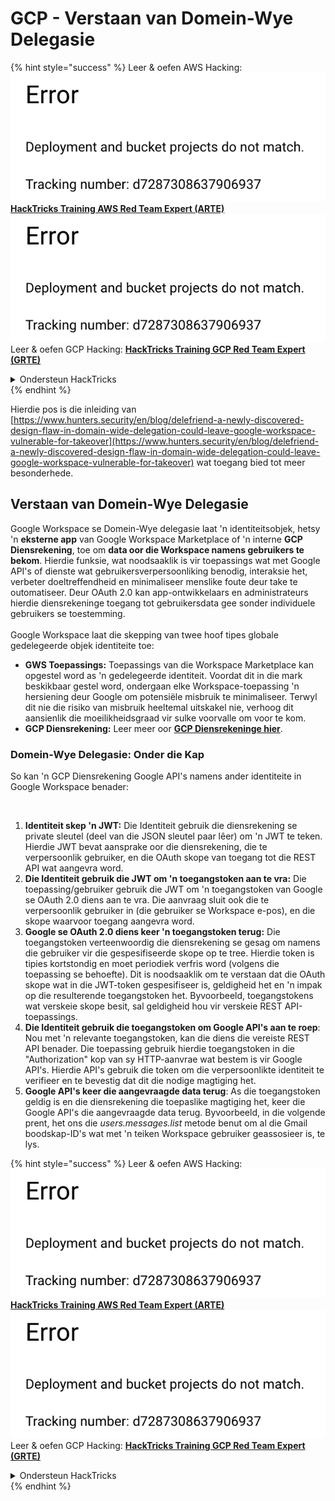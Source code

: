 # GCP - Verstaan van Domein-Wye Delegasie

{% hint style="success" %}
Leer & oefen AWS Hacking:<img src="../../../.gitbook/assets/image (1) (1).png" alt="" data-size="line">[**HackTricks Training AWS Red Team Expert (ARTE)**](https://training.hacktricks.xyz/courses/arte)<img src="../../../.gitbook/assets/image (1) (1).png" alt="" data-size="line">\
Leer & oefen GCP Hacking: <img src="../../../.gitbook/assets/image (2).png" alt="" data-size="line">[**HackTricks Training GCP Red Team Expert (GRTE)**<img src="../../../.gitbook/assets/image (2).png" alt="" data-size="line">](https://training.hacktricks.xyz/courses/grte)

<details>

<summary>Ondersteun HackTricks</summary>

* Kyk na die [**subskripsie planne**](https://github.com/sponsors/carlospolop)!
* **Sluit aan by die** 💬 [**Discord groep**](https://discord.gg/hRep4RUj7f) of die [**telegram groep**](https://t.me/peass) of **volg** ons op **Twitter** 🐦 [**@hacktricks\_live**](https://twitter.com/hacktricks\_live)**.**
* **Deel hacking truuks deur PRs in te dien na die** [**HackTricks**](https://github.com/carlospolop/hacktricks) en [**HackTricks Cloud**](https://github.com/carlospolop/hacktricks-cloud) github repos.

</details>
{% endhint %}

Hierdie pos is die inleiding van [https://www.hunters.security/en/blog/delefriend-a-newly-discovered-design-flaw-in-domain-wide-delegation-could-leave-google-workspace-vulnerable-for-takeover](https://www.hunters.security/en/blog/delefriend-a-newly-discovered-design-flaw-in-domain-wide-delegation-could-leave-google-workspace-vulnerable-for-takeover) wat toegang bied tot meer besonderhede.

## **Verstaan van Domein-Wye Delegasie**

Google Workspace se Domein-Wye delegasie laat 'n identiteitsobjek, hetsy 'n **eksterne app** van Google Workspace Marketplace of 'n interne **GCP Diensrekening**, toe om **data oor die Workspace namens gebruikers te bekom**. Hierdie funksie, wat noodsaaklik is vir toepassings wat met Google API's of dienste wat gebruikersverpersoonliking benodig, interaksie het, verbeter doeltreffendheid en minimaliseer menslike foute deur take te outomatiseer. Deur OAuth 2.0 kan app-ontwikkelaars en administrateurs hierdie diensrekeninge toegang tot gebruikersdata gee sonder individuele gebruikers se toestemming.\
\
Google Workspace laat die skepping van twee hoof tipes globale gedelegeerde objek identiteite toe:

* **GWS Toepassings:** Toepassings van die Workspace Marketplace kan opgestel word as 'n gedelegeerde identiteit. Voordat dit in die mark beskikbaar gestel word, ondergaan elke Workspace-toepassing 'n hersiening deur Google om potensiële misbruik te minimaliseer. Terwyl dit nie die risiko van misbruik heeltemal uitskakel nie, verhoog dit aansienlik die moeilikheidsgraad vir sulke voorvalle om voor te kom.
* **GCP Diensrekening:** Leer meer oor [**GCP Diensrekeninge hier**](../gcp-basic-information/#service-accounts).

### **Domein-Wye Delegasie: Onder die Kap**

So kan 'n GCP Diensrekening Google API's namens ander identiteite in Google Workspace benader:

<figure><img src="../../../.gitbook/assets/image (58).png" alt=""><figcaption></figcaption></figure>

1. **Identiteit skep 'n JWT:** Die Identiteit gebruik die diensrekening se private sleutel (deel van die JSON sleutel paar lêer) om 'n JWT te teken. Hierdie JWT bevat aansprake oor die diensrekening, die te verpersoonlik gebruiker, en die OAuth skope van toegang tot die REST API wat aangevra word.
2. **Die Identiteit gebruik die JWT om 'n toegangstoken aan te vra:** Die toepassing/gebruiker gebruik die JWT om 'n toegangstoken van Google se OAuth 2.0 diens aan te vra. Die aanvraag sluit ook die te verpersoonlik gebruiker in (die gebruiker se Workspace e-pos), en die skope waarvoor toegang aangevra word.
3. **Google se OAuth 2.0 diens keer 'n toegangstoken terug:** Die toegangstoken verteenwoordig die diensrekening se gesag om namens die gebruiker vir die gespesifiseerde skope op te tree. Hierdie token is tipies kortstondig en moet periodiek verfris word (volgens die toepassing se behoefte). Dit is noodsaaklik om te verstaan dat die OAuth skope wat in die JWT-token gespesifiseer is, geldigheid het en 'n impak op die resulterende toegangstoken het. Byvoorbeeld, toegangstokens wat verskeie skope besit, sal geldigheid hou vir verskeie REST API-toepassings.
4. **Die Identiteit gebruik die toegangstoken om Google API's aan te roep**: Nou met 'n relevante toegangstoken, kan die diens die vereiste REST API benader. Die toepassing gebruik hierdie toegangstoken in die "Authorization" kop van sy HTTP-aanvrae wat bestem is vir Google API's. Hierdie API's gebruik die token om die verpersoonlikte identiteit te verifieer en te bevestig dat dit die nodige magtiging het.
5. **Google API's keer die aangevraagde data terug**: As die toegangstoken geldig is en die diensrekening die toepaslike magtiging het, keer die Google API's die aangevraagde data terug. Byvoorbeeld, in die volgende prent, het ons die _users.messages.list_ metode benut om al die Gmail boodskap-ID's wat met 'n teiken Workspace gebruiker geassosieer is, te lys.

{% hint style="success" %}
Leer & oefen AWS Hacking:<img src="../../../.gitbook/assets/image (1) (1).png" alt="" data-size="line">[**HackTricks Training AWS Red Team Expert (ARTE)**](https://training.hacktricks.xyz/courses/arte)<img src="../../../.gitbook/assets/image (1) (1).png" alt="" data-size="line">\
Leer & oefen GCP Hacking: <img src="../../../.gitbook/assets/image (2).png" alt="" data-size="line">[**HackTricks Training GCP Red Team Expert (GRTE)**<img src="../../../.gitbook/assets/image (2).png" alt="" data-size="line">](https://training.hacktricks.xyz/courses/grte)

<details>

<summary>Ondersteun HackTricks</summary>

* Kyk na die [**subskripsie planne**](https://github.com/sponsors/carlospolop)!
* **Sluit aan by die** 💬 [**Discord groep**](https://discord.gg/hRep4RUj7f) of die [**telegram groep**](https://t.me/peass) of **volg** ons op **Twitter** 🐦 [**@hacktricks\_live**](https://twitter.com/hacktricks\_live)**.**
* **Deel hacking truuks deur PRs in te dien na die** [**HackTricks**](https://github.com/carlospolop/hacktricks) en [**HackTricks Cloud**](https://github.com/carlospolop/hacktricks-cloud) github repos.

</details>
{% endhint %}
